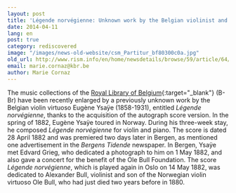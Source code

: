 ```yaml
---
layout: post
title: 'Légende norvégienne: Unknown work by the Belgian violinist and composer Eugène Ysaÿe at the Royal Library of Belgium'
date: 2014-04-11
lang: en
post: true
category: rediscovered
image: "/images/news-old-website/csm_Partitur_bf80300c0a.jpg"
old_url: http://www.rism.info/en/home/newsdetails/browse/59/article/64/legende-norvegienne-unknown-work-by-the-belgian-violinist-and-composer-eugene-ysaye-at-the-royal-li-1.html
email: marie.cornaz@kbr.be
author: Marie Cornaz
---
```


The music collections of the [Royal Library of Belgium](http://www.kbr.be/){:target="_blank"} (B-Br) have been recently enlarged by a previously unknown work by the Belgian violin virtuoso Eugène Ysaÿe (1858-1931), entitled _Légende norvégienne_, thanks to the acquisition of the autograph score version. In the spring of 1882, Eugène Ysaÿe toured in Norway. During his three-week stay, he composed _Légende norvégienne_ for violin and piano. The score is dated 28 April 1882 and was premiered two days later in Bergen, as mentioned one advertisement in the _Bergens Tidende_ newspaper. In Bergen, Ysaÿe met Edvard Grieg, who dedicated a photograph to him on 1 May 1882, and also gave a concert for the benefit of the Ole Bull Foundation. The score _Légende norvégienne_, which is played again in Oslo on 14 May 1882, was dedicated to Alexander Bull, violinist and son of the Norwegian violin virtuoso Ole Bull, who had just died two years before in 1880.
